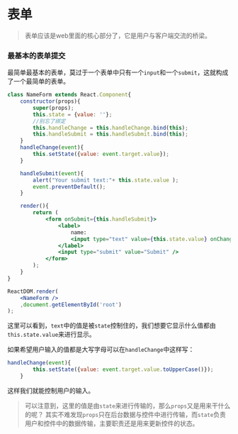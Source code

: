 # 表单

>表单应该是web里面的核心部分了，它是用户与客户端交流的桥梁。


### 最基本的表单提交

最简单最基本的表单，莫过于一个表单中只有一个`input`和一个`submit`，这就构成了一个最简单的表单。

``` jsx
class NameForm extends React.Component{
    constructor(props){
        super(props);
        this.state = {value: ''};
        //别忘了绑定
        this.handleChange = this.handleChange.bind(this);
        this.handleSubmit = this.handleSubmit.bind(this);
    }
    handleChange(event){
        this.setState({value: event.target.value});
    }

    handleSubmit(event){
        alert("Your submit text:"+ this.state.value );
        event.preventDefault();
    }

    render(){
        return (
            <form onSubmit={this.handleSubmit}>
                <label>
                    name:
                    <input type="text" value={this.state.value} onChange={this.handleChange} />
                </label>
                <input type="submit" value="Submit" />
            </form>
        );
    }
}

ReactDOM.render(
    <NameForm />
    ,document.getElementById('root')
);

```

这里可以看到，`text`中的值是被`state`控制住的，我们想要它显示什么值都由`this.state.value`来进行显示。

如果希望用户输入的值都是大写字母可以在`handleChange`中这样写：

``` jsx
handleChange(event){
        this.setState({value: event.target.value.toUpperCase()});
    }
```

这样我们就能控制用户的输入。

>可以注意到，这里的值是由`state`来进行传输的，那么`props`又是用来干什么的呢？
其实不难发现`props`只在后台数据与控件中进行传输，而`state`负责用户和控件中的数据传输，主要职责还是用来更新控件的状态。
>
